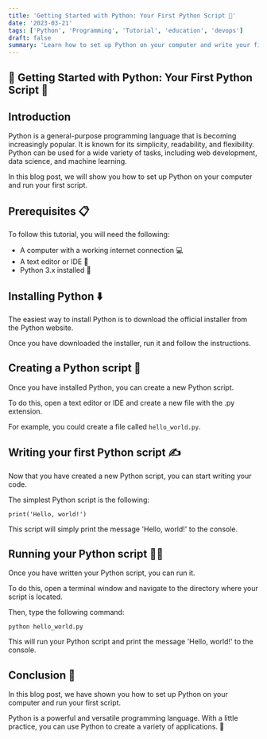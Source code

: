 ```yaml
---
title: 'Getting Started with Python: Your First Python Script 🚀'
date: '2023-03-21'
tags: ['Python', 'Programming', 'Tutorial', 'education', 'devops']
draft: false
summary: 'Learn how to set up Python on your computer and write your first Python script, an essential skill for any aspiring programmer.'
---
```


## 🐍 Getting Started with Python: Your First Python Script 🚀

## Introduction

Python is a general-purpose programming language that is becoming increasingly
popular. It is known for its simplicity, readability, and flexibility. Python
can be used for a wide variety of tasks, including web development, data
science, and machine learning.

In this blog post, we will show you how to set up Python on your computer and
run your first script.

## Prerequisites 📋

To follow this tutorial, you will need the following:

- A computer with a working internet connection 💻
- A text editor or IDE 📝
- Python 3.x installed 🐍

## Installing Python ⬇️

The easiest way to install Python is to download the official installer from the
Python website.

Once you have downloaded the installer, run it and follow the instructions.

## Creating a Python script 📁

Once you have installed Python, you can create a new Python script.

To do this, open a text editor or IDE and create a new file with the .py
extension.

For example, you could create a file called `hello_world.py`.

## Writing your first Python script ✍️

Now that you have created a new Python script, you can start writing your code.

The simplest Python script is the following:

`print('Hello, world!')`

This script will simply print the message 'Hello, world!' to the console.

## Running your Python script 🏃‍♀️

Once you have written your Python script, you can run it.

To do this, open a terminal window and navigate to the directory where your
script is located.

Then, type the following command:

`python hello_world.py`

This will run your Python script and print the message 'Hello, world!' to the
console.

## Conclusion 🏁

In this blog post, we have shown you how to set up Python on your computer and
run your first script.

Python is a powerful and versatile programming language. With a little practice,
you can use Python to create a variety of applications. 🌟
